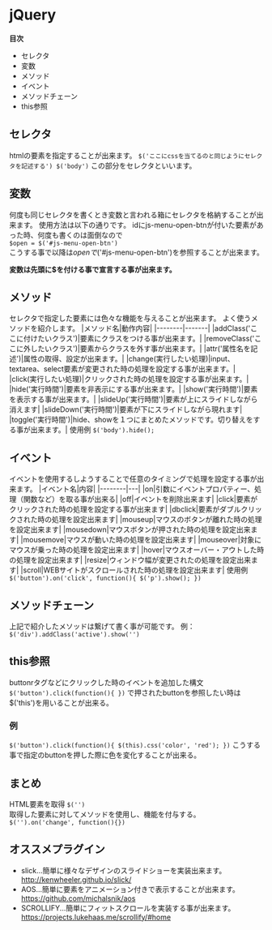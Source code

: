 # jQuery

**目次**
- セレクタ
- 変数
- メソッド
- イベント
- メソッドチェーン
- this参照

## **セレクタ**
htmlの要素を指定することが出来ます。
`
$('ここにcssを当てるのと同じようにセレクタを記述する')
$('body')
`
この部分をセレクタといいます。

## **変数**
何度も同じセレクタを書くとき変数と言われる箱にセレクタを格納することが出来ます。
使用方法は以下の通りです。
idにjs-menu-open-btnが付いた要素があった時、何度も書くのは面倒なので<br>
`
$open = $('#js-menu-open-btn')
`
<br>こうする事で以降は$openで$('#js-menu-open-btn')を参照することが出来ます。

**変数は先頭に$を付ける事で宣言する事が出来ます。**

## **メソッド**
セレクタで指定した要素には色々な機能を与えることが出来ます。
よく使うメソッドを紹介します。
|メソッド名|動作内容|
|--------|-------|
|addClass('ここに付けたいクラス')|要素にクラスをつける事が出来ます。|
|removeClass('ここに外したいクラス')|要素からクラスを外す事が出来ます。|
|attr('属性名を記述')|属性の取得、設定が出来ます。|
|change(実行したい処理)|input、textarea、select要素が変更された時の処理を設定する事が出来ます。|
|click(実行したい処理)|クリックされた時の処理を設定する事が出来ます。|
|hide('実行時間')|要素を非表示にする事が出来ます。|
|show('実行時間')|要素を表示する事が出来ます。|
|slideUp('実行時間')|要素が上にスライドしながら消えます|
|slideDown('実行時間')|要素が下にスライドしながら現れます|
|toggle('実行時間')|hide、showを１つにまとめたメソッドです。切り替えをする事が出来ます。|
使用例
`
$('body').hide();
`

## **イベント**
イベントを使用するしようすることで任意のタイミングで処理を設定する事が出来ます。
|イベント名|内容|
|--------|---|
|on|引数にイベントプロパティー、処理（関数など）を取る事が出来る|
|off|イベントを削除出来ます|
|click|要素がクリックされた時の処理を設定する事が出来ます|
|dbclick|要素がダブルクリックされた時の処理を設定出来ます|
|mouseup|マウスのボタンが離れた時の処理を設定出来ます|
|mousedown|マウスボタンが押された時の処理を設定出来ます|
|mousemove|マウスが動いた時の処理を設定出来ます|
|mouseover|対象にマウスが乗った時の処理を設定出来ます|
|hover|マウスオーバー・アウトした時の処理を設定出来ます|
|resize|ウィンドウ幅が変更されたの処理を設定出来ます|
|scroll|WEBサイトがスクロールされた時の処理を設定出来ます|
使用例
`
$('button').on('click', function(){
  $('p').show();
})
`

## **メソッドチェーン**
上記で紹介したメソッドは繋げて書く事が可能です。
例：
`
$('div').addClass('active').show('')
`

## **this参照**
buttonrタグなどにクリックした時のイベントを追加した構文
`
$('button').click(function(){
})
`
で押されたbuttonを参照したい時は$('this')を用いることが出来る。
### 例
`
$('button').click(function(){
  $(this).css('color', 'red');
})
`
こうする事で指定のbuttonを押した際に色を変化することが出来る。


## **まとめ**
HTML要素を取得
`$('')`
<br>
取得した要素に対してメソッドを使用し、機能を付与する。
`$('').on('change', function(){})`

## **オススメプラグイン**
- slick...簡単に様々なデザインのスライドショーを実装出来ます。http://kenwheeler.github.io/slick/
- AOS...簡単に要素をアニメーション付きで表示することが出来ます。https://github.com/michalsnik/aos
- SCROLLIFY...簡単にフィットスクロールを実装する事が出来ます。https://projects.lukehaas.me/scrollify/#home